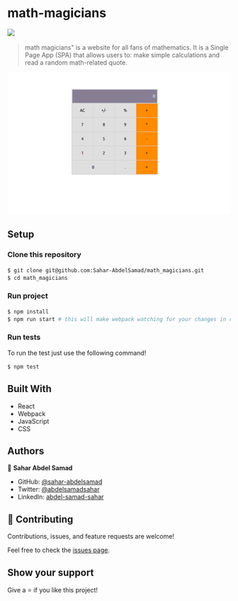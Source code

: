 # math-magicians

![](https://img.shields.io/badge/Microverse-blueviolet)

> math magicians" is a website for all fans of mathematics. It is a Single Page App (SPA) that allows users to: make simple calculations and read a random math-related quote.

![screenshot](./Screenshot.png)

## Setup

### Clone this repository

```bash
$ git clone git@github.com:Sahar-AbdelSamad/math_magicians.git
$ cd math_magicians
```

### Run project

```bash
$ npm install
$ npm run start # this will make webpack watching for your changes in code
```

### Run tests

To run the test just use the following command!

```bash
$ npm test
```

## Built With

- React
- Webpack
- JavaScript
- CSS

## Authors

👤 **Sahar Abdel Samad**

- GitHub: [@sahar-abdelsamad](https://github.com/Sahar-AbdelSamad)
- Twitter: [@abdelsamadsahar](https://twitter.com/AbdelSamadSahar)
- LinkedIn: [abdel-samad-sahar](https://www.linkedin.com/in/abdel-samad-sahar-353977223/)

## 🤝 Contributing

Contributions, issues, and feature requests are welcome!

Feel free to check the [issues page](https://github.com/Sahar-AbdelSamad/math-magicians/issues).

## Show your support

Give a ⭐️ if you like this project!

